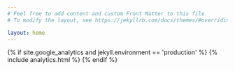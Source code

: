 ```yaml
---
# Feel free to add content and custom Front Matter to this file.
# To modify the layout, see https://jekyllrb.com/docs/themes/#overriding-theme-defaults

layout: home
---
```


{% if site.google_analytics and jekyll.environment == 'production' %}
{% include analytics.html %}
{% endif %}
